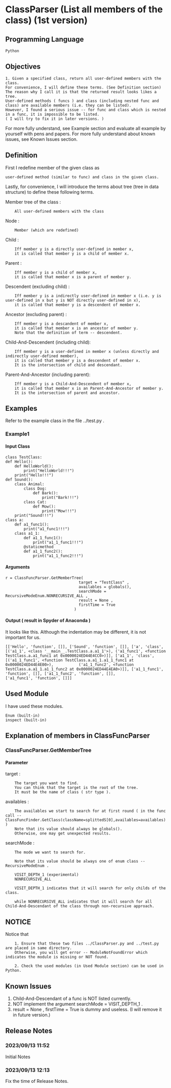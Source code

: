# ClassParser (List all members of the class) (1st version)
## Programming Language 
    Python
## Objectives
    1. Given a specified class, return all user-defined members with the class. 
    For convenience, I will define these terms. (See Definition section)
    The reason why I call it is that the returned result looks likes a tree.
    User-defined methods ( funcs ) and class (including nested func and class) are available members (i.e. they can be listed).
    However, I found a serious issue -- for func and class which is nested in a func, it is impossible to be listed.
    ( I will try to fix it in later versions. )
For more fully understand, see Example section and evaluate all example by yourself with pens and papers.
For more fully understand about known issues, see Known Issues section.

## Definition
First I redefine member of the given  class as
    
    user-defined method (similar to func) and class in the given class.

Lastly, for convenience, I will introduce the terms about tree (tree in data structure) to define these following terms.

Member tree of the class :
        
        All user-defined members with the class

Node :

        Member (which are redefined)

Child :

        Iff member y is a directly user-defined in member x, 
        it is called that member y is a child of member x.

Parent :

        Iff member y is a child of member x,
        it is called that member x is a parent of member y.

Descendent (excluding child) :

        Iff member y is a indirectly user-defined in member x (i.e. y is user-defined in x but y is NOT directly user-defined in x), 
        it is called that member y is a descendent of member x.

Ancestor (excluding parent) :

        Iff member y is a descandent of member x,
        it is called that member x is an ancestor of member y.
        Note that the definition of term -- descendent.

Child-And-Descendent (including child):
        
        Iff member y is a user-defined in member x (unless directly and indirectly user-defined member), 
        it is called that member y is a descendent of member x.
        It is the intersection of child and descendant.

Parent-And-Ancestor (including parent):

        Iff member y is a Child-And-Descendent of member x,
        it is called that member x is an Parent-And-Ancestor of member y.
        It is the intersection of parent and ancestor.
        
## Examples
Refer to the example class in the file ../test.py .
### Example1
#### Input Class

    class TestClass:
    def Hello():
        def HelloWorld():
            print("HelloWorld!!!")
        print("Hello!!!")
    def Sound():
        class Animal:
            class Dog:
                def Bark():
                    print("Bark!!!")
            class Cat:
                def Mow():
                    print("Mow!!!")
        print("Sound!!!")
    class a:
        def a1_func1():
            print("a1_func1!!!")
        class a1_1:
            def a1_1_func1():
                print("a1_1_func1!!!")
            @staticmethod
            def a1_1_func2():
                print("a1_1_func2!!!")
                
#### Arguments
    
    r = ClassFuncParser.GetMemberTree( 
                                    target = "TestClass" , 
                                    availables = globals(),
                                    searchMode = RecursiveModeEnum.NONRECURSIVE_ALL ,
                                    result = None , 
                                    firstTime = True
                                  )

#### Output ( result in Spyder of Anaconda )
It looks like this. Although the indentation may be different, it is not important for us.

    [['Hello', 'function', []], ['Sound', 'function', []], ['a', 'class', [('a1_1', <class '__main__.TestClass.a.a1_1'>), ('a1_func1', <function               TestClass.a.a1_func1 at 0x0000024ED44E4CC0>)]], ['a1_1', 'class', [('a1_1_func1', <function TestClass.a.a1_1.a1_1_func1 at 0x0000024ED44E4E00>),           ('a1_1_func2', <function TestClass.a.a1_1.a1_1_func2 at 0x0000024ED44E4EA0>)]], ['a1_1_func1', 'function', []], ['a1_1_func2', 'function', []],            ['a1_func1', 'function', []]]
## Used Module
I have used these modules.

    Enum (built-in)
    inspect (built-in)

## Explanation of members in ClassFuncParser
### ClassFuncParser.GetMemberTree 
#### Parameter
target :
        
        The target you want to find. 
        You can think that the target is the root of the tree.
        It must be the name of class ( str type ).
        
availables :

        The availables we start to search for at first round ( in the func call -- ClassFuncFinder.GetClass(className=splittedS[0],availables=availables) )
        Note that its value should always be globals(). 
        Otherwise, one may get unexpected results.
searchMode :
    
        The mode we want to search for.

        Note that its value should be always one of enum class -- RecursiveModeEnum .
        
        VISIT_DEPTH_1 (experimental)
        NONRECURSIVE_ALL

        VISIT_DEPTH_1 indicates that it will search for only childs of the class.

        while NONRECURSIVE_ALL indicates that it will search for all Child-And-Descendant of the class through non-recursive approach. 

## NOTICE
Notice that 
        
        1. Ensure that these two files ../ClassParser.py and ../test.py are placed in same directory. 
        Otherwise, you will get error -- ModuleNotFoundError which indicates the module is missing or NOT found.

        2. Check the used modules (in Used Module section) can be used in Python.

## Known Issues
1. Child-And-Descendant of a func is NOT listed currently.
2. NOT implement the argument searchMode = VISIT_DEPTH_1 .
3. result = None , firstTime = True is dummy and useless. (I will remove it in future version.)

## Release Notes
### 2023/09/13 11:52
Initial Notes
### 2023/09/13 12:13
Fix the time of Release Notes.
